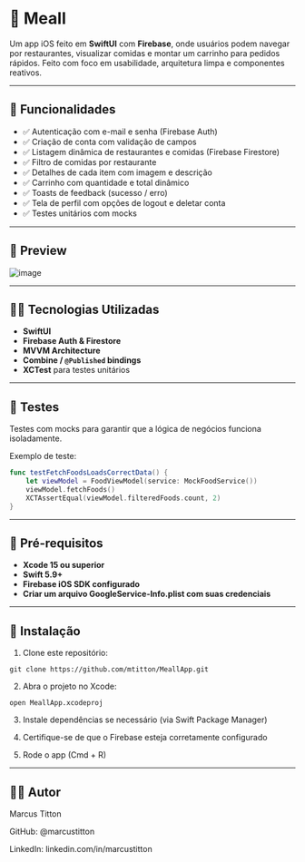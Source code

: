# 🍔 Meall

Um app iOS feito em **SwiftUI** com **Firebase**, onde usuários podem navegar por restaurantes, visualizar comidas e montar um carrinho para pedidos rápidos. Feito com foco em usabilidade, arquitetura limpa e componentes reativos.

---

## 🚀 Funcionalidades

- ✅ Autenticação com e-mail e senha (Firebase Auth)
- ✅ Criação de conta com validação de campos
- ✅ Listagem dinâmica de restaurantes e comidas (Firebase Firestore)
- ✅ Filtro de comidas por restaurante
- ✅ Detalhes de cada item com imagem e descrição
- ✅ Carrinho com quantidade e total dinâmico
- ✅ Toasts de feedback (sucesso / erro)
- ✅ Tela de perfil com opções de logout e deletar conta
- ✅ Testes unitários com mocks

---

## 📸 Preview

![image](https://github.com/user-attachments/assets/d1cdef12-113a-4958-a57a-7ffaf348a547)

---

## 🧑‍💻 Tecnologias Utilizadas

- **SwiftUI**
- **Firebase Auth & Firestore**
- **MVVM Architecture**
- **Combine / `@Published` bindings**
- **XCTest** para testes unitários

---

## 🧪 Testes

Testes com mocks para garantir que a lógica de negócios funciona isoladamente.

Exemplo de teste:
```swift
func testFetchFoodsLoadsCorrectData() {
    let viewModel = FoodViewModel(service: MockFoodService())
    viewModel.fetchFoods()
    XCTAssertEqual(viewModel.filteredFoods.count, 2)
}
```

---

## 📝 Pré-requisitos

- **Xcode 15 ou superior**
- **Swift 5.9+**
- **Firebase iOS SDK configurado**
- **Criar um arquivo GoogleService-Info.plist com suas credenciais**

---

## 🔧 Instalação

1. Clone este repositório:

```
git clone https://github.com/mtitton/MeallApp.git
```

2. Abra o projeto no Xcode:

```
open MeallApp.xcodeproj
```

3. Instale dependências se necessário (via Swift Package Manager)

4. Certifique-se de que o Firebase esteja corretamente configurado

5. Rode o app (Cmd + R)

---

## 🙋‍♂️ Autor

Marcus Titton

GitHub: @marcustitton

LinkedIn: linkedin.com/in/marcustitton



